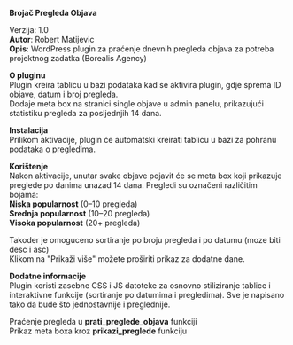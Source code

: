 <strong>Brojač Pregleda Objava</strong> <br>

Verzija: 1.0 <br>
<strong>Autor</strong>: Robert Matijevic <br>
<strong>Opis</strong>: WordPress plugin za praćenje dnevnih pregleda objava za potreba projektnog zadatka (Borealis Agency) <br>

<strong>O pluginu</strong> <br>
Plugin kreira tablicu u bazi podataka kad se aktivira plugin, gdje sprema ID objave, datum i broj pregleda.  <br>
Dodaje meta box na stranici single objave u admin panelu, prikazujući statistiku pregleda za posljednjih 14 dana. <br>

<strong>Instalacija</strong> <br>
Prilikom aktivacije, plugin će automatski kreirati tablicu u bazi za pohranu podataka o pregledima. <br>

<strong>Korištenje</strong> <br>
Nakon aktivacije, unutar svake objave pojavit će se meta box koji prikazuje preglede po danima unazad 14 dana. Pregledi su označeni različitim bojama: <br>
<strong>Niska popularnost</strong> (0–10 pregleda) <br>
<strong>Srednja popularnost</strong> (10–20 pregleda) <br>
<strong>Visoka popularnost</strong> (20+ pregleda) <br>

Takoder je omoguceno sortiranje po broju pregleda i po datumu (moze biti desc i asc) <br>
Klikom na "Prikaži više" možete proširiti prikaz za dodatne dane. <br>

<strong>Dodatne informacije</strong> <br>
Plugin koristi zasebne CSS i JS datoteke za osnovno stiliziranje tablice i interaktivne funkcije (sortiranje po datumima i pregledima). Sve je napisano tako da bude što jednostavnije i preglednije. <br>

Praćenje pregleda u <strong>prati_preglede_objava</strong> funkciji <br>
Prikaz meta boxa kroz <strong>prikazi_preglede</strong> funkciju
